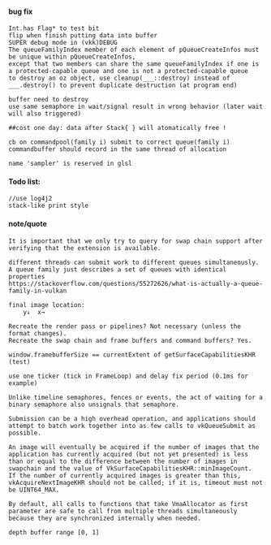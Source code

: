 #### bug fix
    Int.has Flag* to test bit
    flip when finish putting data into buffer
    SUPER debug mode in (vkk)DEBUG
    The queueFamilyIndex member of each element of pQueueCreateInfos must be unique within pQueueCreateInfos, 
    except that two members can share the same queueFamilyIndex if one is a protected-capable queue and one is not a protected-capable queue
    to destroy an oz object, use cleanup(___::destroy) instead of ___.destroy() to prevent duplicate destruction (at program end)
    
    buffer need to destroy
    use same semaphore in wait/signal result in wrong behavior (later wait will also triggered)
    
    ##cost one day: data after Stack{ } will atomatically free !
    
    cb on commandpool(family i) submit to correct queue(family i)
    commandbuffer should record in the same thread of allocation
    
    name 'sampler' is reserved in glsl
    
    
#### Todo list: 
    //use log4j2
    stack-like print style
    
#### note/quote
    It is important that we only try to query for swap chain support after verifying that the extension is available.
    
    different threads can submit work to different queues simultaneously.
    A queue family just describes a set of queues with identical properties
    https://stackoverflow.com/questions/55272626/what-is-actually-a-queue-family-in-vulkan
    
    final image location:
        y↓  x→
        
    Recreate the render pass or pipelines? Not necessary (unless the format changes).
    Recreate the swap chain and frame buffers and command buffers? Yes.
    
    window.framebufferSize == currentExtent of getSurfaceCapabilitiesKHR (test)
    
    use one ticker (tick in FrameLoop) and delay fix period (0.1ms for example)
    
    Unlike timeline semaphores, fences or events, the act of waiting for a binary semaphore also unsignals that semaphore.
    
    Submission can be a high overhead operation, and applications should attempt to batch work together into as few calls to vkQueueSubmit as possible.
    
    An image will eventually be acquired if the number of images that the application has currently acquired (but not yet presented) is less than or equal to the difference between the number of images in swapchain and the value of VkSurfaceCapabilitiesKHR::minImageCount. 
    If the number of currently acquired images is greater than this, vkAcquireNextImageKHR should not be called; if it is, timeout must not be UINT64_MAX.
    
    By default, all calls to functions that take VmaAllocator as first parameter are safe to call from multiple threads simultaneously because they are synchronized internally when needed.
    
    depth buffer range [0, 1]
